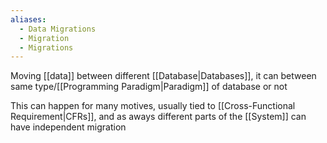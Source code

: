 ```yaml
---
aliases:
  - Data Migrations
  - Migration
  - Migrations
---
```


Moving [[data]] between different [[Database|Databases]], it can between same type/[[Programming Paradigm|Paradigm]] of database or not

This can happen for many motives, usually tied to [[Cross-Functional Requirement|CFRs]], and as aways different parts of the [[System]] can have independent migration
